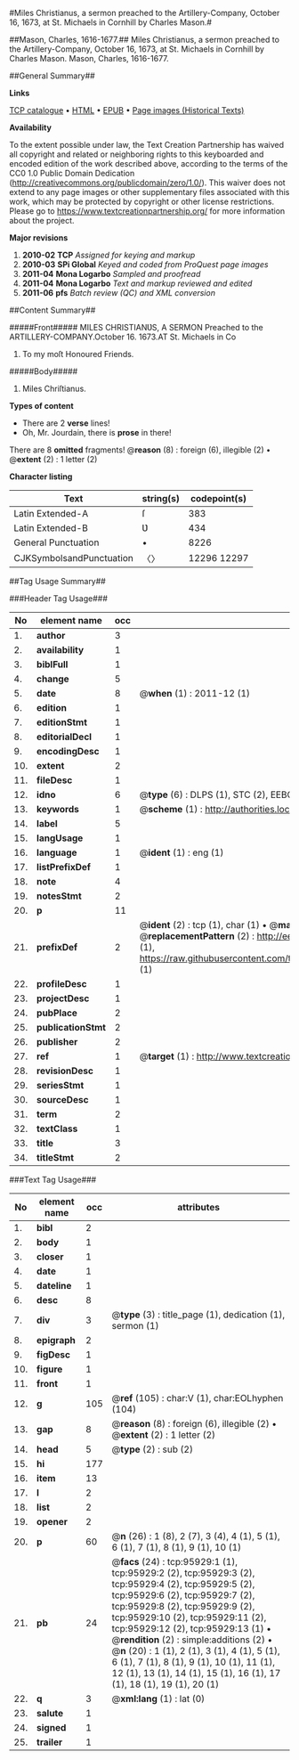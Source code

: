 #Miles Christianus, a sermon preached to the Artillery-Company, October 16, 1673, at St. Michaels in Cornhill by Charles Mason.#

##Mason, Charles, 1616-1677.##
Miles Christianus, a sermon preached to the Artillery-Company, October 16, 1673, at St. Michaels in Cornhill by Charles Mason.
Mason, Charles, 1616-1677.

##General Summary##

**Links**

[TCP catalogue](http://www.ota.ox.ac.uk/tcp/)  • 
[HTML](http://tei.it.ox.ac.uk/tcp/Texts-HTML/free/A52/A52165.html)  • 
[EPUB](http://tei.it.ox.ac.uk/tcp/Texts-EPUB/free/A52/A52165.epub) • 
[Page images (Historical Texts)](https://historicaltexts.jisc.ac.uk/eebo-12951581e)

**Availability**

To the extent possible under law, the Text Creation Partnership has waived all copyright and related or neighboring rights to this keyboarded and encoded edition of the work described above, according to the terms of the CC0 1.0 Public Domain Dedication (http://creativecommons.org/publicdomain/zero/1.0/). This waiver does not extend to any page images or other supplementary files associated with this work, which may be protected by copyright or other license restrictions. Please go to https://www.textcreationpartnership.org/ for more information about the project.

**Major revisions**

1. __2010-02__ __TCP__ *Assigned for keying and markup*
1. __2010-03__ __SPi Global__ *Keyed and coded from ProQuest page images*
1. __2011-04__ __Mona Logarbo__ *Sampled and proofread*
1. __2011-04__ __Mona Logarbo__ *Text and markup reviewed and edited*
1. __2011-06__ __pfs__ *Batch review (QC) and XML conversion*

##Content Summary##

#####Front#####
MILES CHRISTIANƲS, A SERMON Preached to the ARTILLERY-COMPANY.October 16. 1673.AT St. Michaels in Co
1. To my moſt Honoured Friends.

#####Body#####

1. Miles Chriſtianus.

**Types of content**

  * There are 2 **verse** lines!
  * Oh, Mr. Jourdain, there is **prose** in there!

There are 8 **omitted** fragments! 
 @__reason__ (8) : foreign (6), illegible (2)  •  @__extent__ (2) : 1 letter (2)

**Character listing**


|Text|string(s)|codepoint(s)|
|---|---|---|
|Latin Extended-A|ſ|383|
|Latin Extended-B|Ʋ|434|
|General Punctuation|•|8226|
|CJKSymbolsandPunctuation|〈〉|12296 12297|

##Tag Usage Summary##

###Header Tag Usage###

|No|element name|occ|attributes|
|---|---|---|---|
|1.|__author__|3||
|2.|__availability__|1||
|3.|__biblFull__|1||
|4.|__change__|5||
|5.|__date__|8| @__when__ (1) : 2011-12 (1)|
|6.|__edition__|1||
|7.|__editionStmt__|1||
|8.|__editorialDecl__|1||
|9.|__encodingDesc__|1||
|10.|__extent__|2||
|11.|__fileDesc__|1||
|12.|__idno__|6| @__type__ (6) : DLPS (1), STC (2), EEBO-CITATION (1), OCLC (1), VID (1)|
|13.|__keywords__|1| @__scheme__ (1) : http://authorities.loc.gov/ (1)|
|14.|__label__|5||
|15.|__langUsage__|1||
|16.|__language__|1| @__ident__ (1) : eng (1)|
|17.|__listPrefixDef__|1||
|18.|__note__|4||
|19.|__notesStmt__|2||
|20.|__p__|11||
|21.|__prefixDef__|2| @__ident__ (2) : tcp (1), char (1)  •  @__matchPattern__ (2) : ([0-9\-]+):([0-9IVX]+) (1), (.+) (1)  •  @__replacementPattern__ (2) : http://eebo.chadwyck.com/downloadtiff?vid=$1&page=$2 (1), https://raw.githubusercontent.com/textcreationpartnership/Texts/master/tcpchars.xml#$1 (1)|
|22.|__profileDesc__|1||
|23.|__projectDesc__|1||
|24.|__pubPlace__|2||
|25.|__publicationStmt__|2||
|26.|__publisher__|2||
|27.|__ref__|1| @__target__ (1) : http://www.textcreationpartnership.org/docs/. (1)|
|28.|__revisionDesc__|1||
|29.|__seriesStmt__|1||
|30.|__sourceDesc__|1||
|31.|__term__|2||
|32.|__textClass__|1||
|33.|__title__|3||
|34.|__titleStmt__|2||


###Text Tag Usage###

|No|element name|occ|attributes|
|---|---|---|---|
|1.|__bibl__|2||
|2.|__body__|1||
|3.|__closer__|1||
|4.|__date__|1||
|5.|__dateline__|1||
|6.|__desc__|8||
|7.|__div__|3| @__type__ (3) : title_page (1), dedication (1), sermon (1)|
|8.|__epigraph__|2||
|9.|__figDesc__|1||
|10.|__figure__|1||
|11.|__front__|1||
|12.|__g__|105| @__ref__ (105) : char:V (1), char:EOLhyphen (104)|
|13.|__gap__|8| @__reason__ (8) : foreign (6), illegible (2)  •  @__extent__ (2) : 1 letter (2)|
|14.|__head__|5| @__type__ (2) : sub (2)|
|15.|__hi__|177||
|16.|__item__|13||
|17.|__l__|2||
|18.|__list__|2||
|19.|__opener__|2||
|20.|__p__|60| @__n__ (26) : 1 (8), 2 (7), 3 (4), 4 (1), 5 (1), 6 (1), 7 (1), 8 (1), 9 (1), 10 (1)|
|21.|__pb__|24| @__facs__ (24) : tcp:95929:1 (1), tcp:95929:2 (2), tcp:95929:3 (2), tcp:95929:4 (2), tcp:95929:5 (2), tcp:95929:6 (2), tcp:95929:7 (2), tcp:95929:8 (2), tcp:95929:9 (2), tcp:95929:10 (2), tcp:95929:11 (2), tcp:95929:12 (2), tcp:95929:13 (1)  •  @__rendition__ (2) : simple:additions (2)  •  @__n__ (20) : 1 (1), 2 (1), 3 (1), 4 (1), 5 (1), 6 (1), 7 (1), 8 (1), 9 (1), 10 (1), 11 (1), 12 (1), 13 (1), 14 (1), 15 (1), 16 (1), 17 (1), 18 (1), 19 (1), 20 (1)|
|22.|__q__|3| @__xml:lang__ (1) : lat (0)|
|23.|__salute__|1||
|24.|__signed__|1||
|25.|__trailer__|1||

